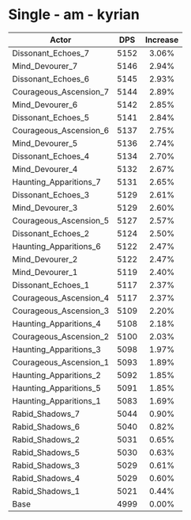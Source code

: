 # Single - am - kyrian
| Actor | DPS | Increase |
|---|:---:|:---:|
|Dissonant_Echoes_7|5152|3.06%|
|Mind_Devourer_7|5146|2.94%|
|Dissonant_Echoes_6|5145|2.93%|
|Courageous_Ascension_7|5144|2.89%|
|Mind_Devourer_6|5142|2.85%|
|Dissonant_Echoes_5|5141|2.84%|
|Courageous_Ascension_6|5137|2.75%|
|Mind_Devourer_5|5136|2.74%|
|Dissonant_Echoes_4|5134|2.70%|
|Mind_Devourer_4|5132|2.67%|
|Haunting_Apparitions_7|5131|2.65%|
|Dissonant_Echoes_3|5129|2.61%|
|Mind_Devourer_3|5129|2.60%|
|Courageous_Ascension_5|5127|2.57%|
|Dissonant_Echoes_2|5124|2.50%|
|Haunting_Apparitions_6|5122|2.47%|
|Mind_Devourer_2|5122|2.47%|
|Mind_Devourer_1|5119|2.40%|
|Dissonant_Echoes_1|5117|2.37%|
|Courageous_Ascension_4|5117|2.37%|
|Courageous_Ascension_3|5109|2.20%|
|Haunting_Apparitions_4|5108|2.18%|
|Courageous_Ascension_2|5100|2.03%|
|Haunting_Apparitions_3|5098|1.97%|
|Courageous_Ascension_1|5093|1.89%|
|Haunting_Apparitions_2|5092|1.85%|
|Haunting_Apparitions_5|5091|1.85%|
|Haunting_Apparitions_1|5083|1.69%|
|Rabid_Shadows_7|5044|0.90%|
|Rabid_Shadows_6|5040|0.82%|
|Rabid_Shadows_2|5031|0.65%|
|Rabid_Shadows_5|5030|0.63%|
|Rabid_Shadows_3|5029|0.61%|
|Rabid_Shadows_4|5029|0.60%|
|Rabid_Shadows_1|5021|0.44%|
|Base|4999|0.00%|
